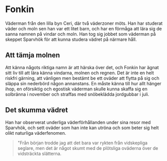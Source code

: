 # Fonkin
Väderman från den lilla byn Ceri, där två väderzoner möts. Han har studerat väder och moln sen han var ett litet barn, och har en förmåga att lära sig de sanna namnen på vindar och moln.
Han tog sig jobbet som väderman på skeppet Sparvhök för att kunna studera vädret på närmare håll.

## Att tämja molnen
Att känna någots riktiga namn är att härska över det, och Fonkin har ägnat sitt liv till att lära känna vindarna, molnen och regnen. Det är inte en helt riskfri gärning, att vänligen men bestämt be ett oväder att flytta på sig och släppa sin nederbörd någon annanstans. En måste känna till hur allt hänger ihop, en oförsiktig och egostisk väderman skulle kunna skaffa sig en solbränna i november och straffas med snöbeklädda jordgubbar i juli. 

## Det skumma vädret
Han har observerat underliga väderförhållanden under sina resor med Sparvhök, och sett oväder som han inte kan utröna och som beter sig helt olikt naturliga väderfenomen.  
> "Från början trodde jag att det bara var rykten från vidskepliga seglare, men det är något skumt med de plötsliga oväderna över de vidsträckta slätterna.   